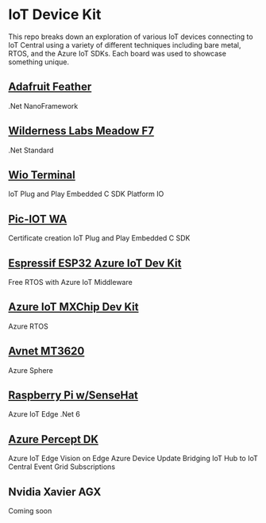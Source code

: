# IoT Device Kit

This repo breaks down an exploration of various IoT devices connecting to IoT Central using a variety of different techniques including bare metal, RTOS, and the Azure IoT SDKs.  Each board was used to showcase something unique.

## [Adafruit Feather](/Adafruit%20Feather/readme.md)

.Net NanoFramework

## [Wilderness Labs Meadow F7](/Meadow/readme.md)

.Net Standard

## [Wio Terminal](/WioTerminal/readme.md)

IoT Plug and Play
Embedded C SDK
Platform IO

## [Pic-IOT WA](/Pic/readme.md)

Certificate creation
IoT Plug and Play
Embedded C SDK

## [Espressif ESP32 Azure IoT Dev Kit](/ESP32IoTDevKit/readme.md)

Free RTOS with Azure IoT Middleware

## [Azure IoT MXChip Dev Kit](/mxchip/readme.md)

Azure RTOS

## [Avnet MT3620](/Avnet%20MT3620/readme.md)

Azure Sphere

## [Raspberry Pi w/SenseHat](/RaspberryPi/readme.md)

Azure IoT Edge
.Net 6

## [Azure Percept DK](/Percept/readme.md)

Azure IoT Edge
Vision on Edge
Azure Device Update
Bridging IoT Hub to IoT Central
Event Grid Subscriptions

## Nvidia Xavier AGX

Coming soon
